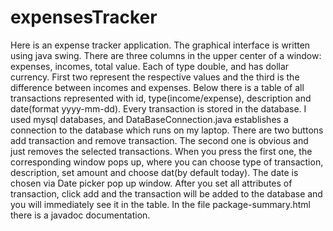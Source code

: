 # expensesTracker

Here is an expense tracker application. The graphical interface is written using java swing. There are three columns in the upper center of a window: expenses, incomes, total value. Each of type double, and has dollar currency. First two represent the respective values and the third is the difference between incomes and expenses. Below there is a table of all transactions represented with id, type(income/expense), description and date(format yyyy-mm-dd). Every transaction is stored in the database. I used mysql databases, and DataBaseConnection.java establishes a connection to the database which runs on my laptop. There are two buttons add transaction and remove transaction. The second one is obvious and just removes the selected transactions. When you press the first one, the corresponding window pops up, where you can choose type of transaction, description, set amount and choose dat(by default today). The date is chosen via Date picker pop up window. After you set all attributes of transaction, click add and the transaction will be added to the database and you will immediately see it in the table. In the file package-summary.html there is a javadoc documentation.
